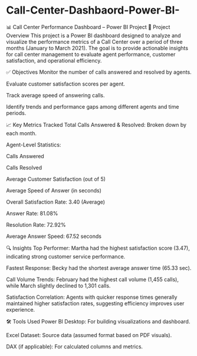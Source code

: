 # Call-Center-Dashbaord-Power-BI-

📊 Call Center Performance Dashboard – Power BI Project
🧠 Project Overview
This project is a Power BI dashboard designed to analyze and visualize the performance metrics of a Call Center over a period of three months (January to March 2021). The goal is to provide actionable insights for call center management to evaluate agent performance, customer satisfaction, and operational efficiency.

✅ Objectives
Monitor the number of calls answered and resolved by agents.

Evaluate customer satisfaction scores per agent.

Track average speed of answering calls.

Identify trends and performance gaps among different agents and time periods.

📈 Key Metrics Tracked
Total Calls Answered & Resolved: Broken down by each month.

Agent-Level Statistics:

Calls Answered

Calls Resolved

Average Customer Satisfaction (out of 5)

Average Speed of Answer (in seconds)

Overall Satisfaction Rate: 3.40 (Average)

Answer Rate: 81.08%

Resolution Rate: 72.92%

Average Answer Speed: 67.52 seconds

🔍 Insights
Top Performer: Martha had the highest satisfaction score (3.47), indicating strong customer service performance.

Fastest Response: Becky had the shortest average answer time (65.33 sec).

Call Volume Trends: February had the highest call volume (1,455 calls), while March slightly declined to 1,301 calls.

Satisfaction Correlation: Agents with quicker response times generally maintained higher satisfaction rates, suggesting efficiency improves user experience.

🛠 Tools Used
Power BI Desktop: For building visualizations and dashboard.

Excel Dataset: Source data (assumed format based on PDF visuals).

DAX (if applicable): For calculated columns and metrics.
